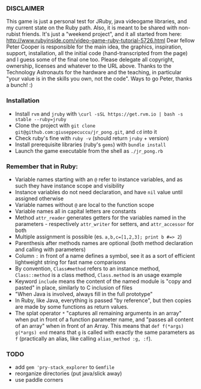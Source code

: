### DISCLAIMER
This game is just a personal test for JRuby, java videogame libraries, and my current state on the Ruby path. Also, it is meant to be shared with non-rubist friends. It's just a "weekend project", and it all started from here:
http://www.rubyinside.com/video-game-ruby-tutorial-5726.html
Dear fellow Peter Cooper is responsible for the main idea, the graphics, inspiration, support, installation, all the initial code (hand-transcripted from the page) and I guess some of the final one too. Please delegate all copyright, ownership, licenses and whatever to the URL above.
Thanks to the Technology Astronauts for the hardware and the teaching, in particular "your value is in the skills you own, not the code". Ways to go Peter, thanks a bunch! :)

### Installation
- Install `rvm` and `jruby` with `\curl -sSL https://get.rvm.io | bash -s stable --ruby=jruby`
- Clone the project with `git clone git@github.com:giuseppecuccu/jr_pong.git`, and `cd` into it
- Check ruby's fine with `ruby -v` (should return `jruby` + version)
- Install prerequisite libraries (ruby's `gems`) with `bundle install`
- Launch the game executable from the shell as `./jr_pong.rb`

### Remember that in Ruby:
- Variable names starting with an `@` refer to instance variables, and as such they have instance scope and visibility
- Instance variables do not need declaration, and have `nil` value until assigned otherwise
- Variable names without `@` are local to the function scope
- Variable names all in capital letters are constants
- Method `attr_reader` generates getters for the variables named in the parameters - respectively `attr_writer` for setters, and `attr_accessor` for both
- Multiple assignment is possible (es. `a,b,c=[1,2,3]; print b #=> 2`)
- Parenthesis after methods names are optional (both method declaration and calling with parameters)
- Column `:` in front of a name defines a symbol, see it as a sort of efficient lightweight string for fast name comparisons
- By convention, `Class#method` refers to an instance method, `Class::method` is a class method, `Class.method` is an usage example
- Keyword `include` means the content of the named module is "copy and pasted" in place, similarly to C inclusion of files
- "When Java is involved, always fill in the full prototype"
- In Ruby, like Java, everything is passed "by reference", but then copies are made by some functions as return values.
- The splat operator `*` "captures all remaining arguments in an array" when put in front of a function parameter name, and "passes all content of an array" when in front of an Array. This means that `def f(*args) g(*args) end` means that `g` is called with exactly the same parameters as `f` (practically an alias, like calling `alias_method :g, :f`).

### TODO
- add `gem 'pry-stack_explorer` to `Gemfile`
- reorganize directories (put java/slick away)
- use paddle corners
